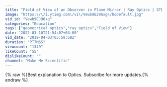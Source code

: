 ```yaml
---
title: "Field of View of an Observer in Plane Mirror | Ray Optics | STD 8-12"
image: "https:\/\/i.ytimg.com\/vi\/Vewb9EJ96xg\/hqdefault.jpg"
vid_id: "Vewb9EJ96xg"
categories: "Education"
tags: ["geometrical optics","ray optics","Field of View"]
date: "2022-03-10T21:54:07+03:00"
vid_date: "2019-04-03T05:59:58Z"
duration: "PT7M6S"
viewcount: "1349"
likeCount: "55"
dislikeCount: ""
channel: "Make Me Scientific"
---
```

{% raw %}Best explanation to Optics. Subscribe for more updates.{% endraw %}
